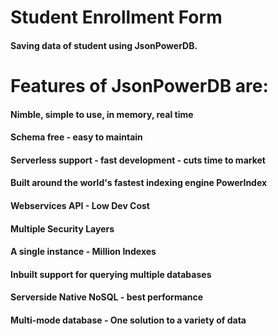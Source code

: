 # Student Enrollment Form
#### Saving data of student using JsonPowerDB.

# Features of JsonPowerDB are:
#### Nimble, simple to use, in memory, real time
#### Schema free - easy to maintain
#### Serverless support - fast development - cuts time to market
#### Built around the world's fastest indexing engine PowerIndex
#### Webservices API - Low Dev Cost
#### Multiple Security Layers
#### A single instance - Million Indexes
#### Inbuilt support for querying multiple databases
#### Serverside Native NoSQL - best performance
#### Multi-mode database - One solution to a variety of data




